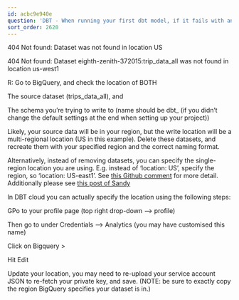 ```yaml
---
id: acbc9e940e
question: 'DBT - When running your first dbt model, if it fails with an error:'
sort_order: 2620
---
```


404 Not found: Dataset was not found in location US

404 Not found: Dataset eighth-zenith-372015:trip_data_all was not found in location us-west1

R: Go to BigQuery, and check the location of BOTH

The source dataset (trips_data_all), and

The schema you’re trying to write to (name should be dbt_<first initial><last name> (if you didn’t change the default settings at the end when setting up your project))

Likely, your source data will be in your region, but the write location will be a multi-regional location (US in this example). Delete these datasets, and recreate them with your specified region and the correct naming format.

Alternatively, instead of removing datasets, you can specify the single-region location you are using. E.g. instead of ‘location: US’, specify the region, so ‘location: US-east1’. See [this Github comment](https://github.com/dbt-labs/dbt-bigquery/issues/19#issuecomment-635545315) for more detail. Additionally please see [this post of Sandy](https://learningdataengineering540969211.wordpress.com/dbt-cloud-and-bigquery-an-effort-to-try-and-resolve-location-issues/)

In DBT cloud you can actually specify the location using the following steps:

GPo to your profile page (top right drop-down --> profile)

Then go to under Credentials --> Analytics (you may have customised this name)

Click on Bigquery >

Hit Edit

Update your location, you may need to re-upload your service account JSON to re-fetch your private key, and save. (NOTE: be sure to exactly copy the region BigQuery specifies your dataset is in.)

